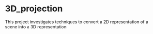# 3D_projection
This project investigates techniques to convert a 2D representation of a scene into a 3D representation
